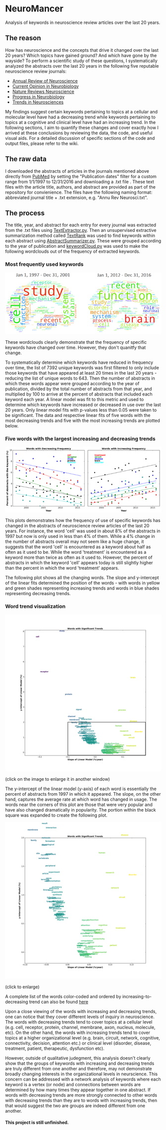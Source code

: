 # NeuroMancer
Analysis of keywords in neuroscience review articles over the last 20 years.

## The reason
How has neuroscience and the concepts that drive it changed over the last 20 years? Which topics have gained ground? And which have gone by the wayside? To perform a scientific study of these questions, I systematically analyzed the abstracts over the last 20 years in the following five reputable neuroscience review journals:

* [Annual Review of Neuroscience](http://www.annualreviews.org/journal/neuro)
* [Current Opinion in Neurobiology](http://www.sciencedirect.com/science/journal/09594388)
* [Nature Reviews Neuroscience](http://www.nature.com/nrn/index.html)
* [Progress in Neurobiology](https://www.journals.elsevier.com/progress-in-neurobiology/)
* [Trends in Neurosciences](http://www.cell.com/trends/neurosciences/home)

My findings suggest certain keywords pertaining to topics at a cellular and molecular level have had a decreasing trend while keywords pertaining to topics at a cognitive and clinical level have had an increasing trend. In the following sections, I aim to quantify these changes and cover exactly how I arrived at these conclusions by reviewing the data, the code, and useful visual aids. For a detailed discussion of specific sections of the code and output files, please refer to the wiki. 

## The raw data
I downloaded the abstracts of articles in the journals mentioned above directly from [PubMed](https://www.ncbi.nlm.nih.gov/pubmed/) by setting the "Publication dates" filter for a custom range from 1/1/1997 to 12/31/2016 and downloading a .txt file . These text files with the article title, authors, and abstract are provided as part of the repository for convienience. The files have the following naming format:
abbreviated journal title + .txt extension, e.g. "Annu Rev Neurosci.txt".

## The process
The title, year, and abstract for each entry for every journal was extracted from the .txt files using [TextExtractor.py](https://github.com/MiningMyBusiness/NeuroMancer/raw/master/TextExtractor.py). Then an unsupervised extractive summarization method called [TextRank](https://web.eecs.umich.edu/~mihalcea/papers/mihalcea.emnlp04.pdf) was used to find keywords within each abstract using [AbstractSummarizer.py](https://github.com/MiningMyBusiness/NeuroMancer/raw/master/AbstractSummarizer.py). These were grouped according to the year of publication and [keywordCloud.py](https://github.com/MiningMyBusiness/NeuroMancer/raw/master/keywordCloud.py) was used to make the following wordclouds out of the frequency of extracted keywords.

### Most frequently used keywords
![alt text](https://github.com/MiningMyBusiness/NeuroMancer/raw/master/brainCloud_combo_half.png "Keyword Clouds")

These wordclouds clearly demonstrate that the frequency of specific keywords have changed over time. However, they don't quanitfy that change. 

To systematically determine which keywords have reduced in frequency over time, the list of 7392 unique keywords was first filtered to only include those keywords that have appeared at least 20 times in the last 20 years - reducing the list of unique words to 643. Then the number of abstracts in which these words appear were grouped according to the year of publication, divided by the total number of abstracts from that year, and multiplied by 100 to arrive at the percent of abstracts that included each keyword each year. A linear model was fit to this metric and used to determine which keywords have increased or decreased in use over the last 20 years. Only linear model fits with p-values less than 0.05 were taken to be significant. The data and respective linear fits of five words with the most decreasing trends and five with the most increasing trends are plotted below. 

### Five words with the largest increasing and decreasing trends
![alt text](https://github.com/MiningMyBusiness/NeuroMancer/raw/master/ChangingWords_combo_half.png "Most Changed Words")

This plots demonstrates how the frequency of use of specific keywords has changed in the abstracts of neuroscience review articles of the last 20 years. For instance, the word 'cell' was used in about 8% of the abstracts in 1997 but now is only used in less than 4% of them. While a 4% change in the number of abstracts overall may not seem like a huge change, it suggests that the word 'cell' is encountered as a keyword about half as often as it used to be. While the word 'treatment' is encountered as a keyword more than twice as often as it used to. However, the percent of abstracts in which the keyword 'cell' appears today is still slightly higher than the percent in which the word 'treatment' appears. 

The following plot shows all the changing words. The slope and y-intercept of the linear fits determined the position of the words - with words in yellow and green shades representing increasing trends and words in blue shades representing decreasing trends.

### Word trend visualization
<img src="https://github.com/MiningMyBusiness/NeuroMancer/raw/master/AllChangingWords_2D.png" width="700">

(click on the image to enlarge it in another window)

The y-intercept of the linear model (y-axis) of each word is essentially the percent of abstracts from 1997 in which it appeared. The slope, on the other hand, captures the average rate at which word has changed in usage. The words near the corners of this plot are those that were very popular and have also changed dramatically in popularity. The portion within the black square was expanded to create the following plot.

<img src="https://github.com/MiningMyBusiness/NeuroMancer/raw/master/AllChangingWords_2D_zoom.png" width="700">

(click to enlarge)

A complete list of the words color-coded and ordered by increasing-to-decreasing trend can also be found [here](https://github.com/MiningMyBusiness/NeuroMancer/raw/master/AllChangingWords.png)

Upon a close viewing of the words with increasing and decreasing trends, one can notice that they cover different levels of inquiry in neuroscience. The words with decreasing trends tend to cover topics at a cellular level (e.g. cell, receptor, protein, channel, membrane, axon, nucleus, molecule, etc). On the other hand, the words with increasing trends tend to cover topics at a higher organizational level (e.g. brain, circuit, network, cognitive, connectivity, decision, attention etc.) or clinical level (disorder, disease, treatment, patient, therapeutic, dysfunction etc). 

However, outside of qualitative judegment, this analysis doesn't clearly show that the groups of keywords with increasing and decreasing trends are truly different from one another and therefore, may not demonstrate broadly changing interests in the organizational levels in neurscience. This concern can be addressed with a network analysis of keywords where each keyword is a vertex (or node) and connections between words are determined by how many times they appear together in one abstract. If words with decreasing trends are more strongly connected to other words with decreasing trends than they are to words with increasing trends, then that would suggest the two are groups are indeed different from one another.  





#### This project is still unfinished. 
